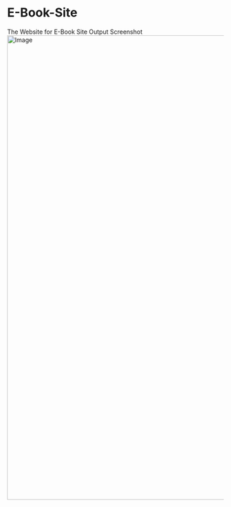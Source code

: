 # E-Book-Site
The Website for E-Book Site 
Output Screenshot
<img width="1920" height="1080" alt="Image" src="https://github.com/user-attachments/assets/c3177d4f-5050-4111-9d0b-acb90cc43f1c" />
